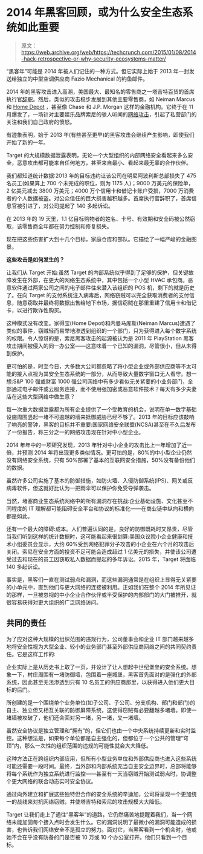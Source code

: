 # 2014 年黑客回顾，或为什么安全生态系统如此重要 

> 原文：<https://web.archive.org/web/https://techcrunch.com/2015/01/08/2014-hack-retrospective-or-why-security-ecosystems-matter/>

“黑客年”可能是 2014 年被人们记住的一种方式。但它实际上始于 2013 年一封发送给独立的中型空调供应商 Fazio Mechanical 的钓鱼邮件。

2014 年的黑客攻击进入高潮，美国最大、最知名的零售商之一塔吉特百货的首席执行官[辞职](https://web.archive.org/web/20221209123438/https://beta.techcrunch.com/2014/05/05/following-massive-data-breach-target-ceo-resigns/)。然后，类似的攻击稳步发展到其他主要零售商，如 Neiman Marcus 和 [Home Depot](https://web.archive.org/web/20221209123438/https://beta.techcrunch.com/2014/09/18/home-depot-hack/) ，甚至像 Chase 和 J.P. Morgan 这样的金融机构。它终于在 11 月爆发了，一场针对主要娱乐品牌索尼的骇人听闻的[网络攻击](https://web.archive.org/web/20221209123438/https://beta.techcrunch.com/2014/12/16/hack-sony-twice-shame-on-sony/)，引起了私营部门的关注和我们自己政府的愤怒。

有迹象表明，始于 2013 年(有些甚至更早)的黑客攻击会继续产生影响，即使我们开始了新的一年。

Target 的大规模数据泄露表明，无论一个大型组织的内部网络安全看起来多么安全，恶意攻击都可能来自任何地方，甚至来自最小、看起来最无辜的合作伙伴。

我们都知道统计数据:2013 年的目标违约让该公司在明尼阿波利斯总部损失了 475 名员工(如果算上 700 个未完成的职位，则为 1175 人)；9000 万美元的保险单，2 亿美元减去 3800 万美元；4000 万个信用卡和借记卡账户受损，7000 万消费者的个人数据被盗。对公众信任的巨大损害越积越多。首席执行官辞职了，首席信息官被引进了，对公司提起了 140 多起诉讼。

在 2013 年的 19 天里，1.1 亿目标购物者的姓名、卡号、有效期和安全码被公然窃取，该零售商全年都在努力控制和修复损失。

现在把这些伤害扩大到十几个目标，家庭仓库和部队。它描绘了一幅严峻的金融图景。

**这些攻击是如何发生的？**

让我们从 Target 开始:虽然 Target 的内部系统似乎得到了足够的保护，但关键故障发生在外部，在更大的网络生态系统中，其中包括一个小型 HVAC 承包商。恶意软件通过两家公司之间的电子邮件往来潜入该组织的 POS 机，剩下的就是历史了。在向 Target 的支付系统注入病毒后，网络窃贼可以完全获取消费者的支付信息，随意窃取并最终将数据出售给地下市场，据信窃贼在那里重建了信用卡和借记卡，以进行欺诈性购买。

这种模式没有改变。家得宝(Home Depot)和内曼马库斯(Neiman Marcus)遭遇了类似的事件，窃贼轻而易举地渗透到组织的一个部门，只为获得进入每个数字系统的权限。令人惊讶的是，索尼黑客攻击的起源被认为是 2011 年 PlayStation 黑客攻击期间被侵入的同一办公室——这意味着一个已知的漏洞，尽管很小，但从未得到保护。

更可怕的是，时至今日，大多数大公司都忽略了将小型企业或外部供应商等不太可能的接入点视为其安全生态系统的一部分，从而导致大量数字窗口无人看守。想一想:S&P 100 强或财富 1000 强公司网络中有多少看似无关紧要的小业务部门，全部通过电子邮件或云服务连接，而不使用强加密或恶意软件技术？每天有多少夫妻店在这些大型网络中做生意？

每一次重大数据泄露都为所有企业提供了一个受教育的机会，说明在单一数字基础设施周围竖起一堵不可逾越的墙来抵御威胁已经不够了。2013 年的目标应该敲响了响亮的警钟，黑客的目标并不重要:国家网络安全联盟(NCSA)甚至在不久后发布了一份报告，称三分之一的网络攻击现在针对中小型企业。

2014 年年中的一项研究发现，2013 年针对中小企业的攻击比上一年增加了近一倍，并预测 2014 年将出现更多类似情况。更可怕的是，80%的中小型企业仍然没有网络安全系统，只有 50%部署了基本的互联网安全措施，50%没有备份他们的数据。

虽然许多公司实施了基本的防御措施，如防火墙、入侵防御系统(IPS)、网关或反病毒软件，但这就好比认为一把雨伞可以保护你免受导弹袭击。

当然，堵塞商业生态系统网络中的所有漏洞存在挑战:企业基础设施、文化甚至不同程度的 IT 理解都可能阻碍安全平台和协议的标准化——在商业链中纵向和横向都是如此。

还有一个最大的障碍:成本。人们普遍认同的是，良好的防御既耗时又昂贵，尽管当我们听到这样的统计数据时，这可能看起来很划算:美国众议院小企业健康和技术小组委员会显示，大约 60%受到网络犯罪分子攻击的小企业在六个月的攻击后关闭。索尼在安全方面的投资不足可能会造成超过 1 亿美元的损失，并使该公司遭受过去和现在的员工因窃取私人数据而提起的多年诉讼。2015 年，Target 将面临 140 多起诉讼。

事实是，黑客们一直在测试弱点和漏洞，而这些漏洞通常是在组织上显得无关紧要的小单元中，直到他们与更大网络的连接被利用。正如我们在整个 2014 年所见证的那样，一旦被忽视的中小企业合作伙伴或半受保护的内部部门的大门被推开，就很容易获得对更大组织的广泛网络访问。

## **共同的责任**

为了应对这种大规模的组织范围的违规行为，公司董事会和企业 IT 部门越来越多地将安全性视为大型企业、较小的业务部门甚至外部供应商网络之间的共同契约责任。它是这样工作的:

企业实际上是从历史书上取了一页，并设计了让人想起中世纪堡垒的安全系统。想象一下，村庄周围有一堵防御墙，包围着一座城堡，黑客首先面对的是强化的外部系统，因此甚至无法渗透到只有 10 名员工的供应商那里，以获得进入他们更大目标的后门。

所创建的是一个围绕单个业务单位(如子公司、子公司、分支机构、部门和部门)的自主、独立但又相互关联的防御屏障系统，这使得窃贼有必要翻越多堵墙。即使一堵墙被攻破了，他们还会面对另一堵，另一堵，又一堵墙。

虽然安全协议是独立管理和“拥有”的，但它们也由一个中央系统持续更新和实时监控。这种想法是，如果每个单位都是自主强化的，但都位于一个公共的管理“穹顶”内，那么一次性的组织范围的违规的可能性就会大大降低。

这种方法正在跨组织内部应用，但所有小型业务单位和外部供应商也进入这些系统可能还需要一段时间。最终，当外部和内部系统充当自主安全边界时，总部将能够将每个系统作为独立系统进行监控——甚至有一天当窃贼开始测试弱点时，协调整个更大网络的联合动态实时安全协议。

通过向外建立和扩展这些独特但合作的安全系统的辛迪加，公司将呈现一个更加统一的战线来对抗网络窃贼，并使塔吉特和索尼的攻击规模大大降低。

Target 让我们走上了通往“黑客年”的道路，它仍然痛苦地提醒着我们，当一个网络未能加固每个接入点时会发生什么。它的漏洞说明了最微小的漏洞可能造成的损害，也告诉我们网络安全不是孤立的努力。面对它，当黑客看到一个机会时，他或她不会在乎没有防备的门是否被 10 万或 10 个办公室打开。他们只看到一个目标。